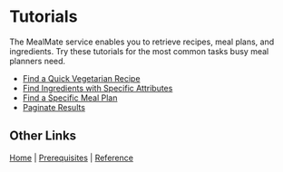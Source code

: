 # Tutorials

The MealMate service enables you to retrieve recipes, meal plans, and ingredients. Try these tutorials for the most common tasks busy meal planners need.

* [Find a Quick Vegetarian Recipe][def]
* [Find Ingredients with Specific Attributes][def2]
* [Find a Specific Meal Plan][def3]
* [Paginate Results][def4]

[def]: ./tutorials/tut-get-recipe-diet-time.md
[def2]: ./tutorials/tut-get-ingredients-vegan-protein.md
[def3]: ./tutorials/tut-get-plan-diet-duration.md
[def4]: ./tutorials/tut-get-ingredients-limit-offset.md

## Other Links

[Home](./index.md) | [Prerequisites](./mmprefland.md) | [Reference](./mmref.md)

